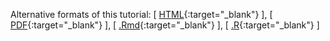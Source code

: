 Alternative formats of this tutorial:
[ [HTML](http://girke.bioinformatics.ucr.edu/systemPipeR/pages/mydoc/systemPipeChIPseq.html){:target="_blank"} ],
[ [PDF](http://girke.bioinformatics.ucr.edu/systemPipeR/pages/mydoc/systemPipeChIPseq.pdf){:target="_blank"} ],
[ [.Rmd](https://raw.githubusercontent.com/tgirke/systemPipeR/gh-pages/_vignettes/12_ChIPseqWorkflow/systemPipeChIPseq.Rmd){:target="_blank"} ],
[ [.R](https://raw.githubusercontent.com/tgirke/systemPipeR/gh-pages/_vignettes/12_ChIPseqWorkflow/systemPipeChIPseq.R){:target="_blank"} ]
